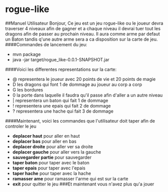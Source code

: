 # rogue-like
##Manuel Utilisateur
Bonjour, Ce jeu est un jeu rogue-like ou le joueur devra traverser 4 niveaux afin de gagner et a chaque niveau il devrai tuer tout les dragons afin de passer au prochain niveau. Il aura comme arme par defaut un Baton tandis q'une autre arme sera a ca disposition sur la carte de jeu.
####Commandes de lancement du jeu:
* mvn package
* java -jar target/rogue_like-0.0.1-SNAPSHOT.jar

####Voici les differentes representations sur la carte:
* @ representera le joueur avec 20 points de vie et 20 points de magie
* D les dragons qui font 1 de dommage au joueur au corp a corp
* G les bordures
* 0 la porte dans laquelle il faudra qu'il passe afin d'aller a un autre niveau
* | representera un baton qui fait 1 de dommage
* ! representera une epais qui fait 2 de dommage
* ? representera une hache qui fait 3 de dommage

####Maintenant, voici les commandes que l'utilisateur doit taper afin de controler le jeu
* **deplacer haut** pour aller en haut
* **deplacer bas** pour aller en bas
* **deplacer droite** pour aller ver sa droite
* **deplacer gauche** pour aller vers la gauche
* **sauvegarder partie** pour sauvegarder
* **taper baton** pour taper avec le baton
* **taper epais** pour taper avec l'epais
* **taper hache** pour taper avec la hache
* **ramasser ame** pour ramasser l'arme qui est sur la carte
* **exit** pour quitter le jeu
###Et maintenant vous n'avez plus qu'a jouer


